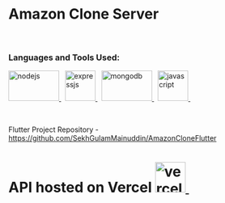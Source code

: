 # Amazon Clone Server

  <p><br></p>
  
  <h3 align="left">Languages and Tools Used:</h3>

<p> 
 <a href="https://nodejs.org/en" target="_blank" rel="noreferrer"> <img src="https://nodejs.org/static/images/logo.svg" alt="nodejs" width="100" height="60"/> </a> &nbsp; 
   <a href="https://expressjs.com" target="_blank" rel="noreferrer"> <img src="https://ajeetchaulagain.com/static/7cb4af597964b0911fe71cb2f8148d64/8d565/express-js.webp" alt="expressjs" width="60" height="60"/> </a> &nbsp; 
   <a href="https://www.mongodb.com" target="_blank" rel="noreferrer"> <img src="https://newrelic.com/sites/default/files/styles/800w/public/2021-10/mongo_logo.jpg?itok=Z1PabBZB" alt="mongodb" width="100" height="60"/> </a> &nbsp; 
  <a href="https://www.javascript.com" target="_blank" rel="noreferrer"> <img src="https://cdn.iconscout.com/icon/free/png-512/free-javascript-2038874-1720087.png?f=avif&w=256" alt="javascript" width="60" height="60"/> </a> &nbsp; 
</p>

  <p><br></p>
  
  Flutter Project Repository - [https://github.com/SekhGulamMainuddin/AmazonCloneFlutter ](https://github.com/SekhGulamMainuddin/AmazonCloneFlutter) 
  
  # API hosted on Vercel <a href="https://vercel.com" target="_blank" rel="noreferrer"> <img src="https://user-images.githubusercontent.com/73953395/236639228-abe48540-7460-4984-89b0-cc0e5c8ed7cd.png" alt="vercel" width="60" height="60"/> </a> &nbsp; 
  
